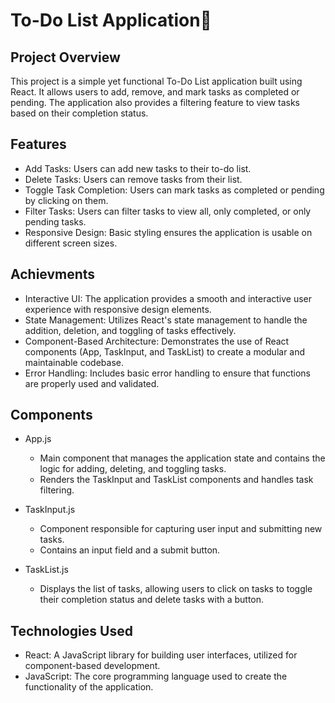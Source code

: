 # To-Do List Application📝

## Project Overview
This project is a simple yet functional To-Do List application built using React. It allows users to add, remove, and mark tasks as completed or pending. The application also provides a filtering feature to view tasks based on their completion status.

## Features
+ Add Tasks: Users can add new tasks to their to-do list.
+ Delete Tasks: Users can remove tasks from their list.
+ Toggle Task Completion: Users can mark tasks as completed or pending by clicking on them.
+ Filter Tasks: Users can filter tasks to view all, only completed, or only pending tasks.
+ Responsive Design: Basic styling ensures the application is usable on different screen sizes.

## Achievments 
+ Interactive UI: The application provides a smooth and interactive user experience with responsive design elements.
+ State Management: Utilizes React's state management to handle the addition, deletion, and toggling of tasks effectively.
+ Component-Based Architecture: Demonstrates the use of React components (App, TaskInput, and TaskList) to create a modular and maintainable codebase.
+ Error Handling: Includes basic error handling to ensure that functions are properly used and validated.

## Components
+ App.js
    + Main component that manages the application state and contains the logic for adding, deleting, and toggling tasks.
    + Renders the TaskInput and TaskList components and handles task filtering.

+ TaskInput.js
    + Component responsible for capturing user input and submitting new tasks.
    + Contains an input field and a submit button.

+ TaskList.js
    + Displays the list of tasks, allowing users to click on tasks to toggle their completion status and delete tasks with         a button.

## Technologies Used
+ React: A JavaScript library for building user interfaces, utilized for component-based development.
+ JavaScript: The core programming language used to create the functionality of the application.
